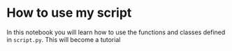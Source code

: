 # How to use my script

In this notebook you will learn how to use the functions and classes defined in `script.py`.
This will become a tutorial